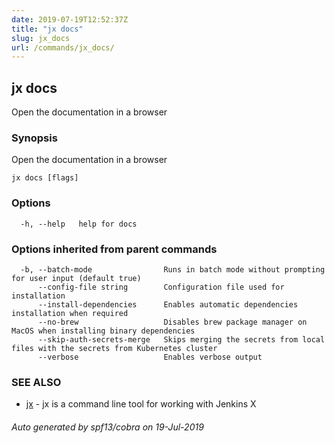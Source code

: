 ```yaml
---
date: 2019-07-19T12:52:37Z
title: "jx docs"
slug: jx_docs
url: /commands/jx_docs/
---
```

## jx docs

Open the documentation in a browser

### Synopsis

Open the documentation in a browser

```
jx docs [flags]
```

### Options

```
  -h, --help   help for docs
```

### Options inherited from parent commands

```
  -b, --batch-mode                Runs in batch mode without prompting for user input (default true)
      --config-file string        Configuration file used for installation
      --install-dependencies      Enables automatic dependencies installation when required
      --no-brew                   Disables brew package manager on MacOS when installing binary dependencies
      --skip-auth-secrets-merge   Skips merging the secrets from local files with the secrets from Kubernetes cluster
      --verbose                   Enables verbose output
```

### SEE ALSO

* [jx](/commands/jx/)	 - jx is a command line tool for working with Jenkins X

###### Auto generated by spf13/cobra on 19-Jul-2019
